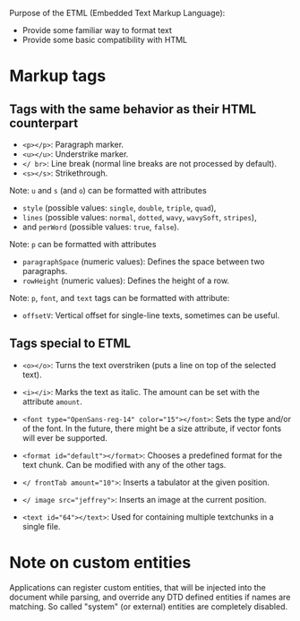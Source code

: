 Purpose of the ETML (Embedded Text Markup Language):

* Provide some familiar way to format text
* Provide some basic compatibility with HTML

# Markup tags

## Tags with the same behavior as their HTML counterpart

* `<p></p>`: Paragraph marker.
* `<u></u>`: Understrike marker.
* `</ br>`: Line break (normal line breaks are not processed by default).
* `<s></s>`: Strikethrough.

Note: `u` and `s` (and `o`) can be formatted with attributes
* `style` (possible values: `single`, `double`, `triple`, `quad`),
* `lines` (possible values: `normal`, `dotted`, `wavy`, `wavySoft`, `stripes`),
* and `perWord` (possible values: `true`, `false`).

Note: `p` can be formatted with attributes
* `paragraphSpace` (numeric values): Defines the space between two paragraphs.
* `rowHeight` (numeric values): Defines the height of a row.

Note: `p`, `font`, and `text` tags can be formatted with attribute:
* `offsetV`: Vertical offset for single-line texts, sometimes can be useful.

## Tags special to ETML

* `<o></o>`: Turns the text overstriken (puts a line on top of the selected text).

* `<i></i>`: Marks the text as italic. The amount can be set with the attribute `amount`.

* `<font type="OpenSans-reg-14" color="15"></font>`: Sets the type and/or of the font. In the future, there might be a
size attribute, if vector fonts will ever be supported.

* `<format id="default"></format>`: Chooses a predefined format for the text chunk. Can be modified with any of the 
other tags.

* `</ frontTab amount="10">`: Inserts a tabulator at the given position.

* `</ image src="jeffrey">`: Inserts an image at the current position.

* `<text id="64"></text>`: Used for containing multiple textchunks in a single file.

# Note on custom entities

Applications can register custom entities, that will be injected into the document while parsing, and override any DTD
defined entities if names are matching. So called "system" (or external) entities are completely disabled.